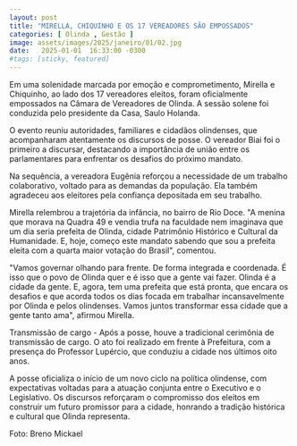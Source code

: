```yaml
---
layout: post
title: "MIRELLA, CHIQUINHO E OS 17 VEREADORES SÃO EMPOSSADOS"
categories: [ Olinda , Gestão ]
image: assets/images/2025/janeiro/01/02.jpg
date:   2025-01-01  16:33:00 -0300
#tags: [sticky, featured]
---
```

Em uma solenidade marcada por emoção e comprometimento, Mirella e Chiquinho, ao lado dos 17 vereadores eleitos, foram oficialmente empossados na Câmara de Vereadores de Olinda. A sessão solene foi conduzida pelo presidente da Casa, Saulo Holanda.

O evento reuniu autoridades, familiares e cidadãos olindenses, que acompanharam atentamente os discursos de posse. O vereador Biai foi o primeiro a discursar, destacando a importância de união entre os parlamentares para enfrentar os desafios do próximo mandato.

Na sequência, a vereadora Eugênia reforçou a necessidade de um trabalho colaborativo, voltado para as demandas da população. Ela também agradeceu aos eleitores pela confiança depositada em seu trabalho.

Mirella relembrou a trajetória da infância, no bairro de Rio Doce. "A menina que morava na Quadra 49 e vendia trufa na faculdade nem imaginava que um dia seria prefeita de Olinda, cidade Patrimônio Histórico e Cultural da Humanidade. E, hoje, começo este mandato sabendo que sou a prefeita eleita com a quarta maior votação do Brasil", comentou.

"Vamos governar olhando para frente. De forma integrada e coordenada. É isso que o povo de Olinda quer e é isso que a gente vai fazer. Olinda é a cidade da gente. E, agora, tem uma prefeita que está pronta, que encara os desafios e que acorda todos os dias focada em trabalhar incansavelmente por Olinda e pelos olindenses. Vamos juntos transformar essa cidade que a gente tanto ama", afirmou Mirella.

Transmissão de cargo - Após a posse, houve a tradicional cerimônia de transmissão de cargo. O ato foi realizado em frente à Prefeitura, com a presença do Professor Lupércio, que conduziu a cidade nos últimos oito anos.

A posse oficializa o início de um novo ciclo na política olindense, com expectativas voltadas para a atuação conjunta entre o Executivo e o Legislativo. Os discursos reforçaram o compromisso dos eleitos em construir um futuro promissor para a cidade, honrando a tradição histórica e cultural que Olinda representa.

Foto: Breno Mickael
